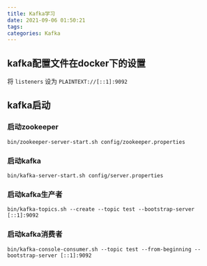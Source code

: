 ```yaml
---
title: Kafka学习
date: 2021-09-06 01:50:21
tags:
categories: Kafka
---
```

## kafka配置文件在docker下的设置

将 `listeners` 设为 `PLAINTEXT://[::1]:9092`

## kafka启动

### 启动zookeeper

 ```shell
 bin/zookeeper-server-start.sh config/zookeeper.properties
 ```
### 启动kafka

```shell
bin/kafka-server-start.sh config/server.properties
```
### 启动kafka生产者

```shell
bin/kafka-topics.sh --create --topic test --bootstrap-server [::1]:9092
```
### 启动kafka消费者

```shell
bin/kafka-console-consumer.sh --topic test --from-beginning --bootstrap-server [::1]:9092 
```

